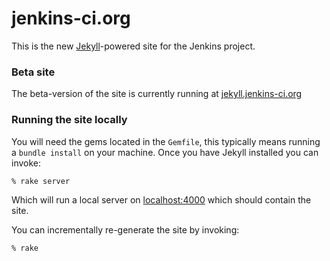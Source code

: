 # jenkins-ci.org

This is the new [Jekyll](http://jekyllrb.com)-powered site for the Jenkins project.


### Beta site

The beta-version of the site is currently running at
[jekyll.jenkins-ci.org](http://jekyll.jenkins-ci.org)

### Running the site locally

You will need the gems located in the `Gemfile`, this typically means running a
`bundle install` on your machine. Once you have Jekyll installed you can
invoke:

    % rake server

Which will run a local server on [localhost:4000](http://localhost:4000) which
should contain the site.

You can incrementally re-generate the site by invoking:

    % rake

